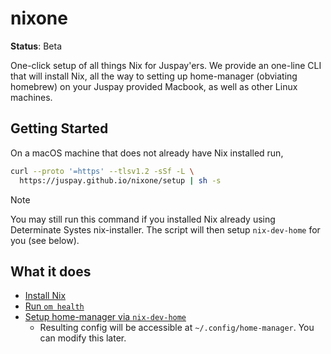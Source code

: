 # nixone

**Status**: Beta

One-click setup of all things Nix for Juspay'ers. We provide an one-line CLI that will install Nix, all the way to setting up home-manager (obviating homebrew) on your Juspay provided Macbook, as well as other Linux machines.

## Getting Started

On a macOS machine that does not already have Nix installed run,

```sh
curl --proto '=https' --tlsv1.2 -sSf -L \
  https://juspay.github.io/nixone/setup | sh -s
```

>[!NOTE]
> You may still run this command if you installed Nix already using Determinate Systes nix-installer. The script will then setup `nix-dev-home` for you (see below).

## What it does

- [Install Nix](https://nixos.asia/en/install)
- [Run `om health`](https://omnix.page/om/health.html)
- [Setup home-manager via `nix-dev-home`](https://github.com/juspay/nix-dev-home)
    - Resulting config will be accessible at `~/.config/home-manager`. You can modify this later.
